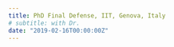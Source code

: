 ```yaml
---
title: PhD Final Defense, IIT, Genova, Italy
# subtitle: with Dr. 
date: "2019-02-16T00:00:00Z"
---
```

